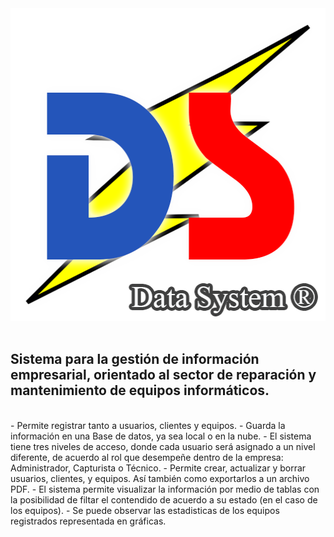 <img height='500' width='700' src='https://raw.githubusercontent.com/Pabl088/DataSystem/main/src/images/DS.png'>
<br/>
<br/>

## Sistema para la gestión de información empresarial, orientado al sector de reparación y mantenimiento de equipos informáticos.

<br/>
- Permite registrar tanto a usuarios, clientes y equipos. 
- Guarda la información en una Base de datos, ya sea local o en la nube.
- El sistema tiene tres niveles de acceso, donde cada usuario será asignado a un nivel diferente, 
de acuerdo al rol que desempeñe dentro de la empresa: Administrador, Capturista o Técnico.
- Permite crear, actualizar y borrar usuarios, clientes, y equipos. Así también como exportarlos a un archivo PDF.
- El sistema permite visualizar la información por medio de tablas con la posibilidad de filtar 
el contendido de acuerdo a su estado (en el caso de los equipos).
- Se puede observar las estadisticas de los equipos registrados representada en gráficas.
